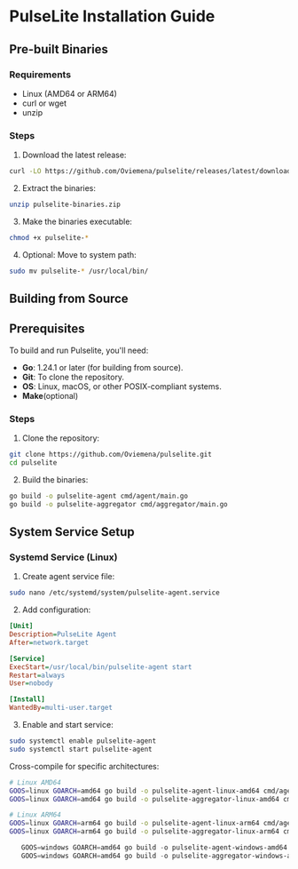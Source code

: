 # PulseLite Installation Guide

## Pre-built Binaries

### Requirements
- Linux (AMD64 or ARM64)
- curl or wget
- unzip

### Steps

1. Download the latest release:
```bash
curl -LO https://github.com/Oviemena/pulselite/releases/latest/download/pulselite-binaries.zip
```

2. Extract the binaries:
```bash
unzip pulselite-binaries.zip
```

3. Make the binaries executable:
```bash
chmod +x pulselite-*
```

4. Optional: Move to system path:
```bash
sudo mv pulselite-* /usr/local/bin/
```

## Building from Source

## Prerequisites

To build and run Pulselite, you'll need:
- **Go**: 1.24.1 or later (for building from source).
- **Git**: To clone the repository.
- **OS**: Linux, macOS, or other POSIX-compliant systems.
- **Make**(optional)


### Steps

1. Clone the repository:
```bash
git clone https://github.com/Oviemena/pulselite.git
cd pulselite
```

2. Build the binaries:
```bash
go build -o pulselite-agent cmd/agent/main.go
go build -o pulselite-aggregator cmd/aggregator/main.go
```

## System Service Setup

### Systemd Service (Linux)

1. Create agent service file:
```bash
sudo nano /etc/systemd/system/pulselite-agent.service
```

2. Add configuration:
```ini
[Unit]
Description=PulseLite Agent
After=network.target

[Service]
ExecStart=/usr/local/bin/pulselite-agent start
Restart=always
User=nobody

[Install]
WantedBy=multi-user.target
```

3. Enable and start service:
```bash
sudo systemctl enable pulselite-agent
sudo systemctl start pulselite-agent
```

Cross-compile for specific architectures:

```bash
# Linux AMD64
GOOS=linux GOARCH=amd64 go build -o pulselite-agent-linux-amd64 cmd/agent/main.go
GOOS=linux GOARCH=amd64 go build -o pulselite-aggregator-linux-amd64 cmd/aggregator/main.go

# Linux ARM64
GOOS=linux GOARCH=arm64 go build -o pulselite-agent-linux-arm64 cmd/agent/main.go
GOOS=linux GOARCH=arm64 go build -o pulselite-aggregator-linux-arm64 cmd/aggregator/main.go
```
```powershell
   GOOS=windows GOARCH=amd64 go build -o pulselite-agent-windows-amd64.exe cmd/agent/main.go
   GOOS=windows GOARCH=amd64 go build -o pulselite-aggregator-windows-amd64.exe cmd/aggregator/main.go
```

